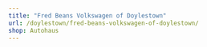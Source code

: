 ```yaml
---
title: "Fred Beans Volkswagen of Doylestown"
url: /doylestown/fred-beans-volkswagen-of-doylestown/
shop: Autohaus
---
```

